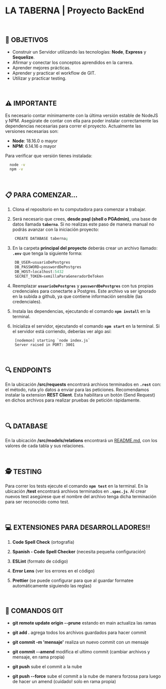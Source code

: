 # **LA TABERNA** | Proyecto BackEnd

<br />

## **📌 OBJETIVOS**

-  Construir un Servidor utilizando las tecnologías: **Node**, **Express** y **Sequelize**.
-  Afirmar y conectar los conceptos aprendidos en la carrera.
-  Aprender mejores prácticas.
-  Aprender y practicar el workflow de GIT.
-  Utilizar y practicar testing.

<br />

## **⚠️ IMPORTANTE**

Es necesario contar mínimamente con la última versión estable de NodeJS y NPM. Asegúrate de contar con ella para poder instalar correctamente las dependencias necesarias para correr el proyecto. Actualmente las versiones necesarias son:

-  **Node**: 18.16.0 o mayor
-  **NPM**: 6.14.16 o mayor

Para verificar que versión tienes instalada:

```bash
  node -v
  npm -v
```
<br />

## **📋 PARA COMENZAR...**

1. Clona el repositorio en tu computadora para comenzar a trabajar. 

2. Será necesario que crees, **desde psql (shell o PGAdmin)**, una base de datos llamada **`taberna`**. Si no realizas este paso de manera manual no podrás avanzar con la iniciación proyecto:

   ```bash
    CREATE DATABASE taberna;
   ```

3. En la carpeta **principal del proyecto** deberás crear un archivo llamado: **`.env`** que tenga la siguiente forma:

   ```javascript
    DB_USER=usuarioDePostgres
    DB_PASSWORD=passwordDePostgres
    DB_HOST=localhost:5432
    SECRET_TOKEN=semillaParaGeneradorDeToken
   ```

4. Reemplazar **`usuarioDePostgres`** y **`passwordDePostgres`** con tus propias credenciales para conectarte a Postgres. Este archivo va ser ignorado en la subida a github, ya que contiene información sensible (las credenciales).

5. Instala las dependencias, ejecutando el comando **`npm install`** en la terminal.

6. Inicializa el servidor, ejecutando el comando **`npm start`** en la terminal. Si el servidor está corriendo, deberías ver algo así:

   ```
    [nodemon] starting `node index.js`
    Server raised in PORT: 3001
   ```

<br />

## **🔍 ENDPOINTS**

En la ubicación **/src/requests** encontrará archivos terminados en **`.rest`** con: el método, ruta y/o datos a enviar para las peticiones.
Recomendamos instalar la extension **REST Client**. Esta habilitara un botón (Send Request) en dichos archivos para realizar pruebas de petición rápidamente.

<br />

## **🔍 DATABASE**

En la ubicación **/src/models/relations** encontrará un [README.md](/src/models/relations/README.md), con los valores de cada tabla y sus relaciones.

<br />

## **🕵️ TESTING**

Para correr los tests ejecute el comando **`npm test`** en la terminal.
En la ubicación **/test** encontrará archivos terminados en **`.spec.js`**.
Al crear nuevos test asegúrese que el nombre del archivo tenga dicha terminación para ser reconocido como test.

<br />

## **💻 EXTENSIONES PARA DESARROLLADORES!!**

1. **Code Spell Check** (ortografía)

2. **Spanish - Code Spell Checker** (necesita pequeña configuración)

3. **ESLint** (formato de código)

4. **Error Lens** (ver los errores en el código)

5. **Prettier** (se puede configurar para que al guardar formatee automáticamente siguiendo las reglas)

<br />

## **🔄 COMANDOS GIT**

- **git remote update origin --prune** estando en main actualiza las ramas

- **git add .** agrega todos los archivos guardados para hacer commit

- **git commit -m 'mensaje'** realiza un nuevo commit con un mensaje

- **git commit --amend** modifica el ultimo commit (cambiar archivos y mensaje, en rama propia)

- **git push** sube el commit a la nube 

- **git push --force** sube el commit a la nube de manera forzosa para luego de hacer un amend (cuidado! solo en rama propia)
